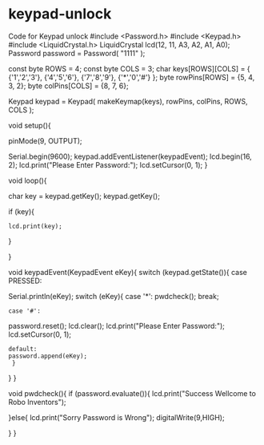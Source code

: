 # keypad-unlock
Code for Keypad unlock
#include <Password.h>
#include <Keypad.h>
#include <LiquidCrystal.h>
LiquidCrystal lcd(12, 11, A3, A2, A1, A0);
Password password = Password( "1111" );

const byte ROWS = 4; 
const byte COLS = 3; 
char keys[ROWS][COLS] = {
  {'1','2','3'},
  {'4','5','6'},
  {'7','8','9'},
  {'*','0','#'}
};
byte rowPins[ROWS] = {5, 4, 3, 2}; 
byte colPins[COLS] = {8, 7, 6}; 

Keypad keypad = Keypad( makeKeymap(keys), rowPins, colPins, ROWS, COLS );

void setup(){

  pinMode(9, OUTPUT);
  
  Serial.begin(9600);
   keypad.addEventListener(keypadEvent);
   lcd.begin(16, 2);
   lcd.print("Please Enter Password:");
   lcd.setCursor(0, 1);
}
  
void loop(){
  
  char key = keypad.getKey();
  keypad.getKey();
  
  if (key){
    
    lcd.print(key);
    
    
  }
  
  
}

void keypadEvent(KeypadEvent eKey){
  switch (keypad.getState()){
    case PRESSED:
  
  Serial.println(eKey);
  switch (eKey){
    case '*':
    pwdcheck();
    break;
    
    case '#': 
   password.reset();
   lcd.clear();
    lcd.print("Please Enter Password:");
    lcd.setCursor(0, 1);
   
    
    default:
    password.append(eKey);
     }
  }
}

void pwdcheck(){
  if (password.evaluate()){
    lcd.print("Success Wellcome to Robo Inventors");
   
  }else{
    lcd.print("Sorry Password is Wrong");
    digitalWrite(9,HIGH);
   
  }
}
